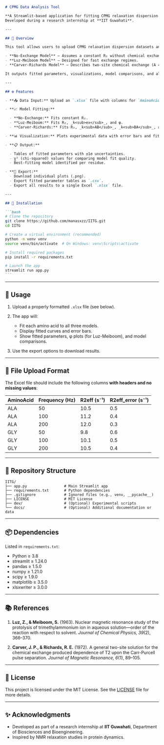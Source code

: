 ````markdown
# CPMG Data Analysis Tool

**A Streamlit-based application for fitting CPMG relaxation dispersion data in protein NMR.**  
Developed during a research internship at **IIT Guwahati**.

---

## 🔬 Overview

This tool allows users to upload CPMG relaxation dispersion datasets and fit them to three different models:

- **No-Exchange Model** — Assumes a constant R₂ without chemical exchange.
- **Luz-Meiboom Model** — Designed for fast exchange regimes.
- **Carver-Richards Model** — Describes two-site chemical exchange (A ↔ B).

It outputs fitted parameters, visualizations, model comparisons, and allows data export.

---

## ⚙️ Features

- **📥 Data Input:** Upload an `.xlsx` file with columns for `AminoAcid`, `Frequency`, `R2eff`, and `R2eff_error`.

- **📈 Model Fitting:**

  - **No-Exchange:** Fits constant R₂.
  - **Luz-Meiboom:** Fits R₂, _k<sub>ex</sub>_, and φ.
  - **Carver-Richards:** Fits R₂, _k<sub>AB</sub>_, _k<sub>BA</sub>_, and Δδ, and computes _k<sub>ex</sub> = k<sub>AB</sub> + k<sub>BA</sub>_.

- **📊 Visualization:** Plots experimental data with error bars and fitted curves. Also includes a φ-value summary plot.

- **📋 Output:**

  - Tables of fitted parameters with ±1σ uncertainties.
  - χ² (chi-squared) values for comparing model fit quality.
  - Best-fitting model identified per residue.

- **💾 Export:**
  - Download individual plots (.png).
  - Export fitted parameter tables as `.csv`.
  - Export all results to a single Excel `.xlsx` file.

---

## 🚀 Installation

```bash
# Clone the repository
git clone https://github.com/manasxzz/IITG.git
cd IITG

# Create a virtual environment (recommended)
python -m venv venv
source venv/bin/activate  # On Windows: venv\Scripts\activate

# Install required packages
pip install -r requirements.txt

# Launch the app
streamlit run app.py
```
````

---

## 🧪 Usage

1. Upload a properly formatted `.xlsx` file (see below).

2. The app will:

   - Fit each amino acid to all three models.
   - Display fitted curves and error bars.
   - Show fitted parameters, φ plots (for Luz-Meiboom), and model comparisons.

3. Use the export options to download results.

---

## 📂 File Upload Format

The Excel file should include the following columns **with headers and no missing values**:

| AminoAcid | Frequency (Hz) | R2eff (s⁻¹) | R2eff_error (s⁻¹) |
| --------- | -------------- | ----------- | ----------------- |
| ALA       | 50             | 10.5        | 0.5               |
| ALA       | 100            | 11.2        | 0.4               |
| ALA       | 200            | 12.0        | 0.3               |
| GLY       | 50             | 9.8         | 0.6               |
| GLY       | 100            | 10.1        | 0.5               |
| GLY       | 200            | 10.5        | 0.4               |

---

## 📁 Repository Structure

```
IITG/
├── app.py                 # Main Streamlit app
├── requirements.txt       # Python dependencies
├── .gitignore             # Ignored files (e.g., venv, __pycache__)
├── LICENSE                # MIT License
├── dev/                   # (Optional) Experimental scripts
└── docs/                  # (Optional) Additional documentation or data
```

---

## 📦 Dependencies

Listed in `requirements.txt`:

- Python ≥ 3.8
- streamlit ≥ 1.24.0
- pandas ≥ 1.5.0
- numpy ≥ 1.21.0
- scipy ≥ 1.9.0
- matplotlib ≥ 3.5.0
- xlsxwriter ≥ 3.0.0

---

## 📚 References

1. **Luz, Z., & Meiboom, S.** (1963). Nuclear magnetic resonance study of the protolysis of trimethylammonium ion in aqueous solution—order of the reaction with respect to solvent. _Journal of Chemical Physics, 39_(2), 366–370.

2. **Carver, J. P., & Richards, R. E.** (1972). A general two-site solution for the chemical exchange produced dependence of T2 upon the Carr-Purcell pulse separation. _Journal of Magnetic Resonance, 6_(1), 89–105.

---

## 📄 License

This project is licensed under the MIT License.
See the [LICENSE](./LICENSE) file for more details.

---

## ✨ Acknowledgments

- Developed as part of a research internship at **IIT Guwahati**, Department of Biosciences and Bioengineering.
- Inspired by NMR relaxation studies in protein dynamics.
